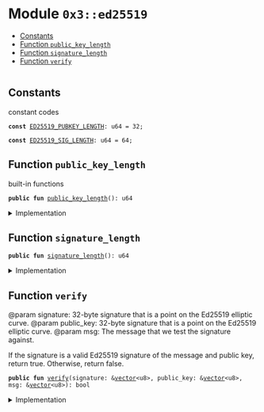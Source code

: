 
<a name="0x3_ed25519"></a>

# Module `0x3::ed25519`



-  [Constants](#@Constants_0)
-  [Function `public_key_length`](#0x3_ed25519_public_key_length)
-  [Function `signature_length`](#0x3_ed25519_signature_length)
-  [Function `verify`](#0x3_ed25519_verify)


<pre><code></code></pre>



<a name="@Constants_0"></a>

## Constants


<a name="0x3_ed25519_ED25519_PUBKEY_LENGTH"></a>

constant codes


<pre><code><b>const</b> <a href="ed25519.md#0x3_ed25519_ED25519_PUBKEY_LENGTH">ED25519_PUBKEY_LENGTH</a>: u64 = 32;
</code></pre>



<a name="0x3_ed25519_ED25519_SIG_LENGTH"></a>



<pre><code><b>const</b> <a href="ed25519.md#0x3_ed25519_ED25519_SIG_LENGTH">ED25519_SIG_LENGTH</a>: u64 = 64;
</code></pre>



<a name="0x3_ed25519_public_key_length"></a>

## Function `public_key_length`

built-in functions


<pre><code><b>public</b> <b>fun</b> <a href="ed25519.md#0x3_ed25519_public_key_length">public_key_length</a>(): u64
</code></pre>



<details>
<summary>Implementation</summary>


<pre><code><b>public</b> <b>fun</b> <a href="ed25519.md#0x3_ed25519_public_key_length">public_key_length</a>(): u64 {
    <a href="ed25519.md#0x3_ed25519_ED25519_PUBKEY_LENGTH">ED25519_PUBKEY_LENGTH</a>
}
</code></pre>



</details>

<a name="0x3_ed25519_signature_length"></a>

## Function `signature_length`



<pre><code><b>public</b> <b>fun</b> <a href="ed25519.md#0x3_ed25519_signature_length">signature_length</a>(): u64
</code></pre>



<details>
<summary>Implementation</summary>


<pre><code><b>public</b> <b>fun</b> <a href="ed25519.md#0x3_ed25519_signature_length">signature_length</a>(): u64 {
    <a href="ed25519.md#0x3_ed25519_ED25519_SIG_LENGTH">ED25519_SIG_LENGTH</a>
}
</code></pre>



</details>

<a name="0x3_ed25519_verify"></a>

## Function `verify`

@param signature: 32-byte signature that is a point on the Ed25519 elliptic curve.
@param public_key: 32-byte signature that is a point on the Ed25519 elliptic curve.
@param msg: The message that we test the signature against.

If the signature is a valid Ed25519 signature of the message and public key, return true.
Otherwise, return false.


<pre><code><b>public</b> <b>fun</b> <a href="ed25519.md#0x3_ed25519_verify">verify</a>(signature: &<a href="">vector</a>&lt;u8&gt;, public_key: &<a href="">vector</a>&lt;u8&gt;, msg: &<a href="">vector</a>&lt;u8&gt;): bool
</code></pre>



<details>
<summary>Implementation</summary>


<pre><code><b>native</b> <b>public</b> <b>fun</b> <a href="ed25519.md#0x3_ed25519_verify">verify</a>(signature: &<a href="">vector</a>&lt;u8&gt;, public_key: &<a href="">vector</a>&lt;u8&gt;, msg: &<a href="">vector</a>&lt;u8&gt;): bool;
</code></pre>



</details>
